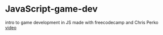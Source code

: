# JavaScript-game-dev
intro to game development in JS made with freecodecamp and Chris Perko <a href="https://www.youtube.com/watch?v=3EMxBkqC4z0" target="_blank">video</a>
